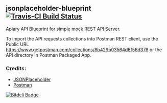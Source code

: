 ## jsonplaceholder-blueprint [![Travis-CI Build Status](https://travis-ci.org/gdumitrescu/jsonplaceholder-blueprint.png?branch=master)](https://travis-ci.org/gdumitrescu/jsonplaceholder-blueprint)

Apiary API Blueprint for simple mock REST API Server. 

To import the API requests collections into Postman REST client, use the Public URL https://www.getpostman.com/collections/8b429b03564d6f56d376 or the API directory in Postman Packaged App.

### Credits:

- [JSONPlaceholder](https://github.com/typicode/jsonplaceholder)
- [Postman](http://www.getpostman.com/)

[![Bitdeli Badge](https://d2weczhvl823v0.cloudfront.net/gdumitrescu/jsonplaceholder-blueprint/trend.png)](https://bitdeli.com/free "Bitdeli Badge")

